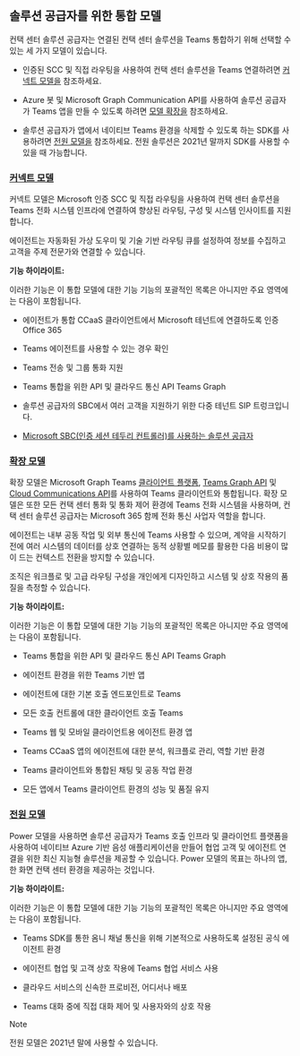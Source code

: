 ## <a name="integration-models-for-solution-providers"></a>솔루션 공급자를 위한 통합 모델

<a name="steps"></a>

컨택 센터 솔루션 공급자는 연결된 컨택 센터 솔루션을 Teams 통합하기 위해 선택할 수 있는 세 가지 모델이 있습니다.

- 인증된 SCC 및 직접 라우팅을 사용하여 컨택 센터 솔루션을 Teams 연결하려면 [커넥트 모델을](?tabs=connect#steps) 참조하세요.

- Azure 봇 및 Microsoft Graph Communication API를 사용하여 솔루션 공급자가 Teams 앱을 만들 수 있도록 하려면 [모델 확장을](?tabs=extend#steps) 참조하세요.

- 솔루션 공급자가 앱에서 네이티브 Teams 환경을 삭제할 수 있도록 하는 SDK를 사용하려면 [전원 모델을](?tabs=power#steps) 참조하세요. 전원 솔루션은 2021년 말까지 SDK를 사용할 수 있을 때 가능합니다.

### <a name="the-connect-model"></a>[**커넥트 모델**](#tab/connect)

커넥트 모델은 Microsoft 인증 SCC 및 직접 라우팅을 사용하여 컨택 센터 솔루션을 Teams 전화 시스템 인프라에 연결하여 향상된 라우팅, 구성 및 시스템 인사이트를 지원합니다.

에이전트는 자동화된 가상 도우미 및 기술 기반 라우팅 큐를 설정하여 정보를 수집하고 고객을 주제 전문가와 연결할 수 있습니다.

**기능 하이라이트:**

이러한 기능은 이 통합 모델에 대한 기능 기능의 포괄적인 목록은 아니지만 주요 영역에는 다음이 포함됩니다.

- 에이전트가 통합 CCaaS 클라이언트에서 Microsoft 테넌트에 연결하도록 인증 Office 365

- Teams 에이전트를 사용할 수 있는 경우 확인

- Teams 전송 및 그룹 통화 지원

- Teams 통합을 위한 API 및 클라우드 통신 API Teams Graph

- 솔루션 공급자의 SBC에서 여러 고객을 지원하기 위한 다중 테넌트 SIP 트렁크입니다.

- [<span class="underline">Microsoft SBC(인증 세션 테두리 컨트롤러)</span>를 사용하는 솔루션 공급자](../direct-routing-border-controllers.md)

### <a name="the-extend-model"></a>[**확장 모델**](#tab/extend)

확장 모델은 Microsoft Graph Teams [클라이언트 플랫폼](/microsoftteams/platform/overview), [Teams Graph API](/graph/api/resources/teams-api-overview) 및 [Cloud Communications API](/graph/api/resources/communications-api-overview)를 사용하여 Teams 클라이언트와 통합됩니다. 확장 모델은 또한 모든 컨택 센터 통화 및 통화 제어 환경에 Teams 전화 시스템을 사용하며, 컨택 센터 솔루션 공급자는 Microsoft 365 함께 전화 통신 사업자 역할을 합니다.

에이전트는 내부 공동 작업 및 외부 통신에 Teams 사용할 수 있으며, 계약을 시작하기 전에 여러 시스템의 데이터를 상호 연결하는 동적 상황별 메모를 활용한 다음 비용이 많이 드는 컨텍스트 전환을 방지할 수 있습니다.

조직은 워크플로 및 고급 라우팅 구성을 개인에게 디자인하고 시스템 및 상호 작용의 품질을 측정할 수 있습니다.

**기능 하이라이트:**

이러한 기능은 이 통합 모델에 대한 기능 기능의 포괄적인 목록은 아니지만 주요 영역에는 다음이 포함됩니다.

- Teams 통합을 위한 API 및 클라우드 통신 API Teams Graph

- 에이전트 환경을 위한 Teams 기반 앱

- 에이전트에 대한 기본 호출 엔드포인트로 Teams

- 모든 호출 컨트롤에 대한 클라이언트 호출 Teams

- Teams 웹 및 모바일 클라이언트용 에이전트 환경 앱

- Teams CCaaS 앱의 에이전트에 대한 분석, 워크플로 관리, 역할 기반 환경

- Teams 클라이언트와 통합된 채팅 및 공동 작업 환경

- 모든 앱에서 Teams 클라이언트 환경의 성능 및 품질 유지

### <a name="the-power-model"></a>[**전원 모델**](#tab/power)

Power 모델을 사용하면 솔루션 공급자가 Teams 호출 인프라 및 클라이언트 플랫폼을 사용하여 네이티브 Azure 기반 음성 애플리케이션을 만들어 협업 고객 및 에이전트 연결을 위한 최신 지능형 솔루션을 제공할 수 있습니다. Power 모델의 목표는 하나의 앱, 한 화면 컨택 센터 환경을 제공하는 것입니다.

**기능 하이라이트:**

이러한 기능은 이 통합 모델에 대한 기능 기능의 포괄적인 목록은 아니지만 주요 영역에는 다음이 포함됩니다.

- Teams SDK를 통한 옴니 채널 통신을 위해 기본적으로 사용하도록 설정된 공식 에이전트 환경

- 에이전트 협업 및 고객 상호 작용에 Teams 협업 서비스 사용

- 클라우드 서비스의 신속한 프로비전, 어디서나 배포

- Teams 대화 중에 직접 대화 제어 및 사용자와의 상호 작용

> [!NOTE]
> 전원 모델은 2021년 말에 사용할 수 있습니다.
